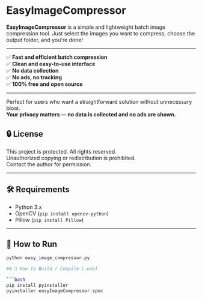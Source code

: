 # EasyImageCompressor

**EasyImageCompressor** is a simple and lightweight batch image compression tool. Just select the images you want to compress, choose the output folder, and you're done!

---

✅ **Fast and efficient batch compression**  
✅ **Clean and easy-to-use interface**  
✅ **No data collection**  
✅ **No ads, no tracking**  
✅ **100% free and open source**

---

Perfect for users who want a straightforward solution without unnecessary bloat.  
**Your privacy matters — no data is collected and no ads are shown.**

## 🔒 License

This project is protected. All rights reserved.  
Unauthorized copying or redistribution is prohibited.  
Contact the author for permission.

---

## 🛠️ Requirements

- Python 3.x  
- OpenCV (`pip install opencv-python`)  
- Pillow (`pip install Pillow`)

---

## 📂 How to Run

```bash
python easy_image_compressor.py

## 🧱 How to Build / Compile (.exe)

```bash
pip install pyinstaller
pyinstaller easyImageCompressor.spec

